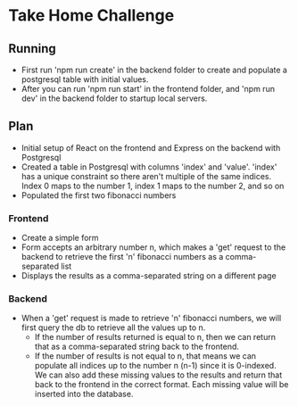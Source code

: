 # Take Home Challenge
## Running
- First run 'npm run create' in the backend folder to create and populate a postgresql table with initial values.
- After you can run 'npm run start' in the frontend folder, and 'npm run dev' in the backend folder to startup local servers.
## Plan
- Initial setup of React on the frontend and Express on the backend with Postgresql
- Created a table in Postgresql with columns 'index' and 'value'. 'index' has a unique constraint so there aren't multiple of the same indices. Index 0 maps to the number 1, index 1 maps to the number 2, and so on
- Populated the first two fibonacci numbers
### Frontend
- Create a simple form
- Form accepts an arbitrary number n, which makes a 'get' request to the backend to retrieve the first 'n' fibonacci numbers as a comma-separated list
- Displays the results as a comma-separated string on a different page 
### Backend
- When a 'get' request is made to retrieve 'n' fibonacci numbers, we will first query the db to retrieve all the values up to n.
    - If the number of results returned is equal to n, then we can return that as a comma-separated string back to the frontend.
    - If the number of results is not equal to n, that means we can populate all indices up to the number n (n-1) since it is 0-indexed. We can also add these missing values to the results and return that back to the frontend in the correct format. Each missing value will be inserted into the database.
